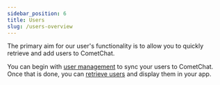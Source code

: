 ```yaml
---
sidebar_position: 6
title: Users
slug: /users-overview
---
```


The primary aim for our user's functionality is to allow you to quickly retrieve and add users to CometChat.

You can begin with [user management](user-management) to sync your users to CometChat. Once that is done, you can [retrieve users](retrieve-users) and display them in your app.
